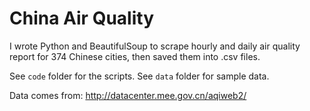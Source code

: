 # China Air Quality

I wrote Python and BeautifulSoup to scrape hourly and daily air quality report for 374 Chinese cities, then saved them into .csv files.

See ```code``` folder for the scripts. See ```data``` folder for sample data.

Data comes from: http://datacenter.mee.gov.cn/aqiweb2/
